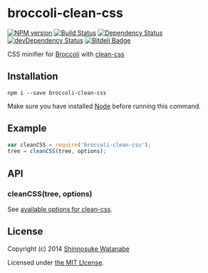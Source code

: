 # broccoli-clean-css

[![NPM version](https://badge.fury.io/js/broccoli-clean-css.png)](http://badge.fury.io/js/broccoli-clean-css)
[![Build Status](https://travis-ci.org/shinnn/broccoli-clean-css.png?branch=master)](https://travis-ci.org/shinnn/broccoli-clean-css)
[![Dependency Status](https://david-dm.org/shinnn/broccoli-clean-css.png)](https://david-dm.org/shinnn/broccoli-clean-css)
[![devDependency Status](https://david-dm.org/shinnn/broccoli-clean-css/dev-status.png)](https://david-dm.org/shinnn/broccoli-clean-css#info=devDependencies)
[![Bitdeli Badge](https://d2weczhvl823v0.cloudfront.net/shinnn/broccoli-clean-css/trend.png)](https://bitdeli.com/free "Bitdeli Badge")

CSS minifier for [Broccoli](https://github.com/joliss/broccoli) with [clean-css](https://github.com/GoalSmashers/clean-css)

## Installation

```
npm i --save broccoli-clean-css
```

Make sure you have installed [Node](http://nodejs.org/) before running this command.

## Example

```javascript
var cleanCSS = require('broccoli-clean-css');
tree = cleanCSS(tree, options);
```

## API

### cleanCSS(tree, options)

See [available options for clean-css](https://github.com/GoalSmashers/clean-css#how-to-use-clean-css-programmatically).

## License

Copyright (c) 2014 [Shinnosuke Watanabe](https://github.com/shinnn)

Licensed under [the MIT LIcense](./LICENSE).
